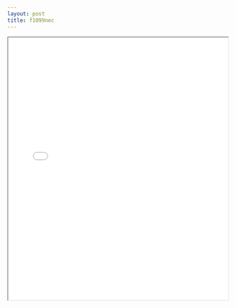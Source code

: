 ```yaml
---
layout: post
title: f1099nec
---
```


<div class="pdf-container">
<iframe src="/ea/assets/pdfs/f1099nec.pdf" height="600" width="100%" allowFullScreen="true"></iframe>
</div>

